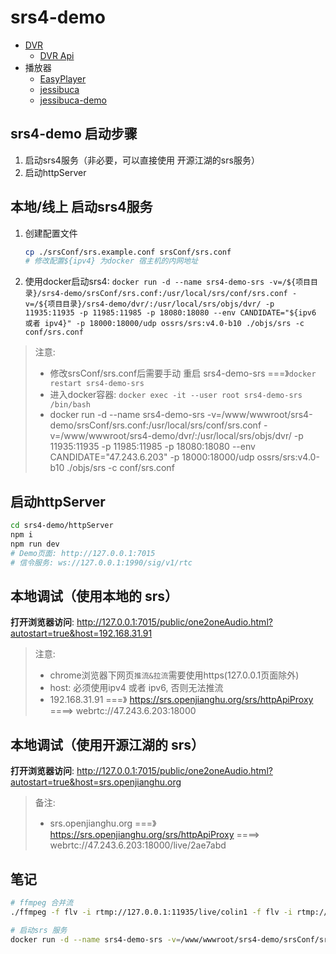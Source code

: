 # srs4-demo

- [DVR](https://gitee.com/winlinvip/srs.oschina/wikis/v3_CN_DVR?sort_id=1701916)
   - [DVR Api](https://gitee.com/winlinvip/srs.oschina/wikis/v3_CN_HTTPApi)
- 播放器
   - [EasyPlayer](https://github.com/tsingsee/EasyPlayer.js/)
   - [jessibuca](https://jessibuca.com)
   - [jessibuca-demo](https://github.com/bosscheng/jessibuca-demo/tree/v3)

## srs4-demo 启动步骤

1. 启动srs4服务（非必要，可以直接使用 开源江湖的srs服务）
1. 启动httpServer

## 本地/线上 启动srs4服务

1. 创建配置文件
   ```bash
   cp ./srsConf/srs.example.conf srsConf/srs.conf
   # 修改配置${ipv4} 为docker 宿主机的内网地址
   ```   
1. 使用docker启动srs4: `docker run -d --name srs4-demo-srs -v=/${项目目录}/srs4-demo/srsConf/srs.conf:/usr/local/srs/conf/srs.conf -v=/${项目目录}/srs4-demo/dvr/:/usr/local/srs/objs/dvr/ -p 11935:11935 -p 11985:11985 -p 18080:18080 --env CANDIDATE="${ipv6 或者 ipv4}" -p 18000:18000/udp ossrs/srs:v4.0-b10 ./objs/srs -c conf/srs.conf`
> 注意: 
>  - 修改srsConf/srs.conf后需要手动 重启 srs4-demo-srs ===》`docker restart srs4-demo-srs`
>  - 进入docker容器: `docker exec -it --user root srs4-demo-srs /bin/bash`
>  - docker run -d --name srs4-demo-srs -v=/www/wwwroot/srs4-demo/srsConf/srs.conf:/usr/local/srs/conf/srs.conf -v=/www/wwwroot/srs4-demo/dvr/:/usr/local/srs/objs/dvr/ -p 11935:11935 -p 11985:11985 -p 18080:18080 --env CANDIDATE="47.243.6.203" -p 18000:18000/udp ossrs/srs:v4.0-b10 ./objs/srs -c conf/srs.conf

## 启动httpServer

```bash
cd srs4-demo/httpServer
npm i
npm run dev
# Demo页面: http://127.0.0.1:7015
# 信令服务: ws://127.0.0.1:1990/sig/v1/rtc
```

## 本地调试（使用本地的 srs）

**打开浏览器访问**: http://127.0.0.1:7015/public/one2oneAudio.html?autostart=true&host=192.168.31.91
> 注意: 
>  - chrome浏览器下网页`推流&拉流`需要使用https(127.0.0.1页面除外)
>  - host: 必须使用ipv4 或者 ipv6, 否则无法推流
>  - 192.168.31.91 ===》 https://srs.openjianghu.org/srs/httpApiProxy ====> webrtc://47.243.6.203:18000

## 本地调试（使用开源江湖的 srs）
**打开浏览器访问**: http://127.0.0.1:7015/public/one2oneAudio.html?autostart=true&host=srs.openjianghu.org
> 备注: 
>  - srs.openjianghu.org ===》 https://srs.openjianghu.org/srs/httpApiProxy ====> webrtc://47.243.6.203:18000/live/2ae7abd



## 笔记

```bash
# ffmpeg 合并流
./ffmpeg -f flv -i rtmp://127.0.0.1:11935/live/colin1 -f flv -i rtmp://127.0.0.1:11935/live/colin2 -filter_complex "[1:v]scale=w=96:h=72[ckout];[0:v][ckout]overlay=x=W-w-10:y=H-h-10[out]" -map "[out]" -c:v libx264 -profile:v high -preset medium -filter_complex amix -c:a aac -f flv -y rtmp://127.0.0.1:11935/live/colin

# 启动srs 服务
docker run -d --name srs4-demo-srs -v=/www/wwwroot/srs4-demo/srsConf/srs.conf:/usr/local/srs/conf/srs.conf -v=/www/wwwroot/srs4-demo/dvr/:/usr/local/srs/objs/dvr/ -p 11935:11935 -p 11985:11985 -p 18080:18080 --env CANDIDATE="47.242.40.14" -p 18000:18000/udp ossrs/srs:v4.0-b10 ./objs/srs -c conf/srs.conf
```